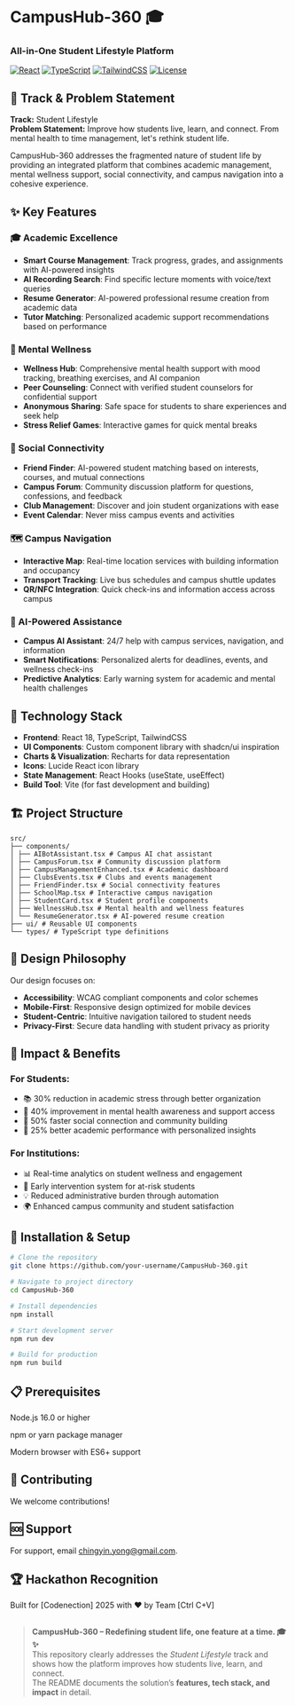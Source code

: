 # CampusHub-360 🎓
### All-in-One Student Lifestyle Platform

[![React](https://img.shields.io/badge/React-18.2-blue)](https://reactjs.org/)
[![TypeScript](https://img.shields.io/badge/TypeScript-5.0-blue)](https://www.typescriptlang.org/)
[![TailwindCSS](https://img.shields.io/badge/TailwindCSS-3.0-blue)](https://tailwindcss.com/)
[![License](https://img.shields.io/badge/License-MIT-green)](LICENSE)

## 🎯 Track & Problem Statement

**Track:** Student Lifestyle  
**Problem Statement:** Improve how students live, learn, and connect. From mental health to time management, let's rethink student life.

CampusHub-360 addresses the fragmented nature of student life by providing an integrated platform that combines academic management, mental wellness support, social connectivity, and campus navigation into a cohesive experience.

## ✨ Key Features

### 🎓 Academic Excellence
- **Smart Course Management**: Track progress, grades, and assignments with AI-powered insights
- **AI Recording Search**: Find specific lecture moments with voice/text queries
- **Resume Generator**: AI-powered professional resume creation from academic data
- **Tutor Matching**: Personalized academic support recommendations based on performance

### 🧠 Mental Wellness
- **Wellness Hub**: Comprehensive mental health support with mood tracking, breathing exercises, and AI companion
- **Peer Counseling**: Connect with verified student counselors for confidential support
- **Anonymous Sharing**: Safe space for students to share experiences and seek help
- **Stress Relief Games**: Interactive games for quick mental breaks

### 👥 Social Connectivity
- **Friend Finder**: AI-powered student matching based on interests, courses, and mutual connections
- **Campus Forum**: Community discussion platform for questions, confessions, and feedback
- **Club Management**: Discover and join student organizations with ease
- **Event Calendar**: Never miss campus events and activities

### 🗺️ Campus Navigation
- **Interactive Map**: Real-time location services with building information and occupancy
- **Transport Tracking**: Live bus schedules and campus shuttle updates
- **QR/NFC Integration**: Quick check-ins and information access across campus

### 🤖 AI-Powered Assistance
- **Campus AI Assistant**: 24/7 help with campus services, navigation, and information
- **Smart Notifications**: Personalized alerts for deadlines, events, and wellness check-ins
- **Predictive Analytics**: Early warning system for academic and mental health challenges

## 🚀 Technology Stack

- **Frontend**: React 18, TypeScript, TailwindCSS
- **UI Components**: Custom component library with shadcn/ui inspiration
- **Charts & Visualization**: Recharts for data representation
- **Icons**: Lucide React icon library
- **State Management**: React Hooks (useState, useEffect)
- **Build Tool**: Vite (for fast development and building)

## 🏗️ Project Structure

```plaintext
src/
├── components/
│ ├── AIBotAssistant.tsx # Campus AI chat assistant
│ ├── CampusForum.tsx # Community discussion platform
│ ├── CampusManagementEnhanced.tsx # Academic dashboard
│ ├── ClubsEvents.tsx # Clubs and events management
│ ├── FriendFinder.tsx # Social connectivity features
│ ├── SchoolMap.tsx # Interactive campus navigation
│ ├── StudentCard.tsx # Student profile components
│ ├── WellnessHub.tsx # Mental health and wellness features
│ └── ResumeGenerator.tsx # AI-powered resume creation
├── ui/ # Reusable UI components
└── types/ # TypeScript type definitions
```

## 🎨 Design Philosophy

Our design focuses on:
- **Accessibility**: WCAG compliant components and color schemes
- **Mobile-First**: Responsive design optimized for mobile devices
- **Student-Centric**: Intuitive navigation tailored to student needs
- **Privacy-First**: Secure data handling with student privacy as priority

## 🌟 Impact & Benefits

### For Students:
- 📚 30% reduction in academic stress through better organization
- 🧠 40% improvement in mental health awareness and support access
- 👥 50% faster social connection and community building
- 🎯 25% better academic performance with personalized insights

### For Institutions:
- 📊 Real-time analytics on student wellness and engagement
- 🚨 Early intervention system for at-risk students
- 💡 Reduced administrative burden through automation
- 🌍 Enhanced campus community and student satisfaction

## 🚧 Installation & Setup

```bash
# Clone the repository
git clone https://github.com/your-username/CampusHub-360.git

# Navigate to project directory
cd CampusHub-360

# Install dependencies
npm install

# Start development server
npm run dev

# Build for production
npm run build
```

## 📋 Prerequisites

Node.js 16.0 or higher

npm or yarn package manager

Modern browser with ES6+ support

## 🤝 Contributing
We welcome contributions!

## 🆘 Support
For support, email chingyin.yong@gmail.com.

## 🏆 Hackathon Recognition
Built for [Codenection] 2025 with ❤️ by Team [Ctrl C+V]

##
> **CampusHub-360 – Redefining student life, one feature at a time. 🎓✨**  
> This repository clearly addresses the *Student Lifestyle* track and shows how the platform improves how students live, learn, and connect.  
> The README documents the solution’s **features, tech stack, and impact** in detail.

  
